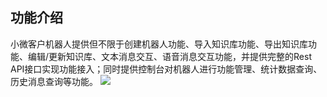 ## 功能介绍
小微客户机器人提供但不限于创建机器人功能、导入知识库功能、导出知识库功能、编辑/更新知识库、文本消息交互、语音消息交互功能，并提供完整的Rest API接口实现功能接入；同时提供控制台对机器人进行功能管理、统计数据查询、历史消息查询等功能。
![](https://mc.qcloudimg.com/static/img/1a398ff9dafe139f9d5674627ebd09d6/image.png)
